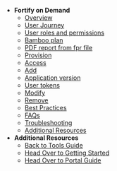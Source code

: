 - **Fortify on Demand**
  - [Overview](fod/fod-overview)
  -	[User Journey](fod/fod-user-journey)
  - [User roles and permissions](fod/fod-user-roles-and-permissions)
  - [Bamboo plan](fod/fod-set-up-bamboo-plan)
  - [PDF report from fpr file](fod/fod-generate-pdf)
  - [Provision](fod/fod-provision)  
  - [Access](fod/fod-access)
  -	[Add](fod/fod-add)
  - [Application version](fod/fod-manage-application-version)
  - [User tokens](fod/fod-manage-user-tokens)
  -	[Modify](fod/fod-modify)
  -	[Remove](fod/fod-remove)
  - [Best Practices](fod/fod-best-practices)
  - [FAQs](fod/fod-faqs)
  - [Troubleshooting](fod/fod-troubleshooting)
  - [Additional Resources](fod/fod-additional-resources)
- **Additional Resources**
  - [Back to Tools Guide](https://docs.developer.tech.gov.sg/docs/ship-hats-tools-guide/#/tools-overview)
  - [Head Over to Getting Started](https://docs.developer.tech.gov.sg/docs/ship-hats-getting-started-guide/#/)
  - [Head Over to Portal Guide](https://docs.developer.tech.gov.sg/docs/ship-hats-portal-guide/#/ship-hats-portal-overview)